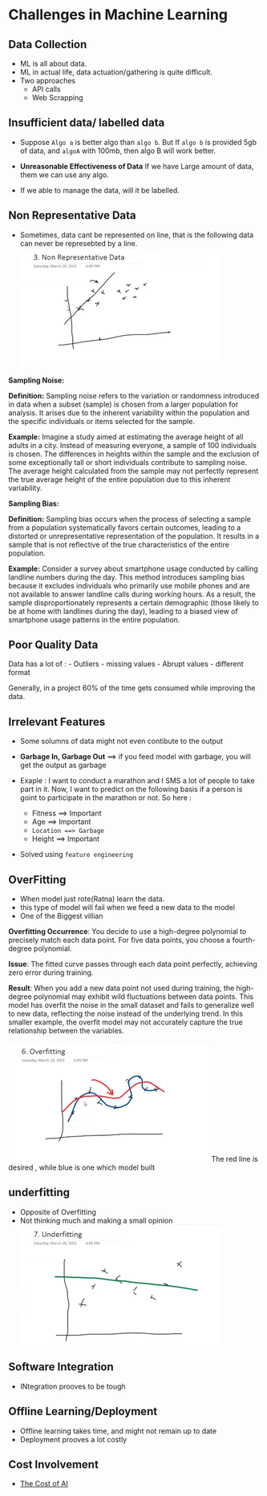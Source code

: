 # Challenges in Machine Learning

## Data Collection

- ML is all about data.
- ML in actual life, data actuation/gathering is quite difficult.
- Two approaches
  - API calls
  - Web Scrapping

## Insufficient data/ labelled data

- Suppose `Algo a` is better algo than `algo b`. But If `algo b` is provided 5gb of data, and `algoA` with 100mb, then algo B will work better.

- **Unreasonable Effectiveness of Data** If we have Large amount of data, them we can use any algo.

- If we able to manage the data, will it be labelled.

## Non Representative Data

- Sometimes, data cant be represented on line, that is the following data can never be represebted by a line.
![Data Exaple](./Representative.png)

**Sampling Noise:**

**Definition:** Sampling noise refers to the variation or randomness introduced in data when a subset (sample) is chosen from a larger population for analysis. It arises due to the inherent variability within the population and the specific individuals or items selected for the sample.

**Example:** Imagine a study aimed at estimating the average height of all adults in a city. Instead of measuring everyone, a sample of 100 individuals is chosen. The differences in heights within the sample and the exclusion of some exceptionally tall or short individuals contribute to sampling noise. The average height calculated from the sample may not perfectly represent the true average height of the entire population due to this inherent variability.

**Sampling Bias:**

**Definition:** Sampling bias occurs when the process of selecting a sample from a population systematically favors certain outcomes, leading to a distorted or unrepresentative representation of the population. It results in a sample that is not reflective of the true characteristics of the entire population.

**Example:** Consider a survey about smartphone usage conducted by calling landline numbers during the day. This method introduces sampling bias because it excludes individuals who primarily use mobile phones and are not available to answer landline calls during working hours. As a result, the sample disproportionately represents a certain demographic (those likely to be at home with landlines during the day), leading to a biased view of smartphone usage patterns in the entire population.

## Poor Quality Data

Data has a lot of :
    - Outliers
    - missing values
    - Abrupt values
    - different format

Generally, in a project 60% of the time gets consumed while improving the data.

## Irrelevant Features

- Some solumns of data might not even contibute to the output
- **Garbage In, Garbage Out** ==> if you feed model with garbage, you will get the output as garbage

- Exaple : I want to conduct a marathon and I SMS a lot of people to take part in it. Now, I want to predict on the following basis if a person is goint to participate in the marathon or not.
So here :
  - Fitness ==> Important
  - Age ==> Important
  - `Location ==> Garbage`
  - Height ==> Important

- Solved using `feature engineering`

## OverFitting

- When model just rote(Ratna) learn the data.
- this type of model will fail when we feed a new data to the model
- One of the Biggest villian

**Overfitting Occurrence**: You decide to use a high-degree polynomial to precisely match each data point. For five data points, you choose a fourth-degree polynomial.

**Issue**: The fitted curve passes through each data point perfectly, achieving zero error during training.

**Result**: When you add a new data point not used during training, the high-degree polynomial may exhibit wild fluctuations between data points. This model has overfit the noise in the small dataset and fails to generalize well to new data, reflecting the noise instead of the underlying trend. In this smaller example, the overfit model may not accurately capture the true relationship between the variables.

![overfitting](image.png)
The red line is desired , while blue is one which model built

## underfitting

- Opposite of Overfitting
- Not thinking much and making a small opinion
![underfitting](image-1.png)

## Software Integration

- INtegration prooves to be tough

## Offline Learning/Deployment

- Offline learning takes time, and might not remain up to date
- Deployment prooves a lot costly

## Cost Involvement

- [The Cost of AI](https://research.google/pubs/pub43146/)


